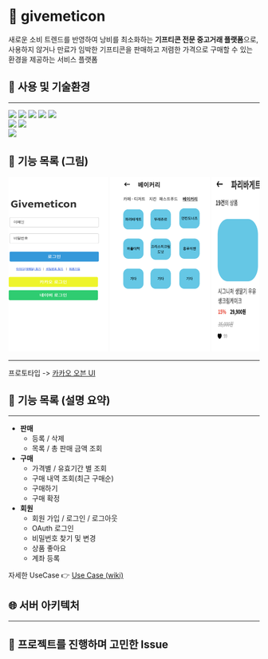 # 🎁 givemeticon

새로운 소비 트렌드를 반영하여 낭비를 최소화하는 **기프티콘 전문 중고거래 플랫폼**으로, 사용하지 않거나 만료가 임박한 기프티콘을 판매하고 저렴한 가격으로 구매할 수 있는 환경을 제공하는 서비스 플랫폼

## 🔧 사용 및 기술환경

---
<div>
    <img src="https://img.shields.io/badge/Java17-red?style=for-the-badge&logo=Java&logoColor=white"/> 
    <img src="https://img.shields.io/badge/spring boot-brightgreen?style=for-the-badge&logo=spring boot&logoColor=white"/>
    <img src="https://img.shields.io/badge/MyBatis-000000?style=for-the-badge&logo=MyBatis&logoColor=white">
    <img src="https://img.shields.io/badge/amazon_rds-%23%23527FFF?style=for-the-badge&logo=amazon_rds&logoColor=white"/>
    <img src="https://img.shields.io/badge/Redis-DC382D?style=for-the-badge&logo=Redis&logoColor=white"/>
<br/>
    <img src="https://img.shields.io/badge/docker-2496ED?style=for-the-badge&logo=docker&logoColor=white"/>
    <img src="https://img.shields.io/badge/amazon_ec2-%23FF9900?style=for-the-badge&logo=amazone_ec2&logoColor=white"/>
<br/>
    <img src="https://img.shields.io/badge/github_actions-%232088FF?style=for-the-badge&logo=github%20actions&logoColor=white"/>
</div>

## 📖 기능 목록 (그림)

<div style="overflow-x: auto; white-space: nowrap">
    <img src="assets/로그인.png" width="200" height="350" alt="로그인">
    <img src="assets/브랜드선택.png" width="200" height="350"alt="브랜드 선택">
    <img src="assets/아이템선택.png" width="200" height="350" alt="아이템 선택">
    <img src="assets/구매하기.png" width="200" height="350" alt="구매 하기">
    <img src="assets/구매확정.png" width="200" height="350" alt="구매 확정">
    <img src="assets/내구매함.png" width="200" height="350" alt="내 구매함">
    <img src="assets/판매기능.png" width="200" height="350" alt="판매 기능">
    <img src="assets/판매내역.png" width="200" height="350" alt="판매 내역">
    <img src="assets/내구매함.png" width="200" height="350" alt="내 구매">
</div>

---

프로토타입 -> [카카오 오븐 UI](https://ovenapp.io/view/N8q3JurAx3UZZR5DhCzkDvlEsCRUQnJZ/cFTi7)

## 📖 기능 목록 (설명 요약)

---

* **판매**
    * 등록 / 삭제
    * 목록 / 총 판매 금액 조회
* **구매**
    * 가격별 / 유효기간 별 조회
    * 구매 내역 조회(최근 구매순)
    * 구매하기
    * 구매 확정
* **회원**
    * 회원 가입 / 로그인 / 로그아웃
    * OAuth 로그인
    * 비밀번호 찾기 및 변경
    * 상품 좋아요
    * 계좌 등록

자세한 UseCase 👉 [Use Case (wiki)](https://github.com/f-lab-edu/givemeticon/wiki/Usecase)

## 🌐 서버 아키텍처

---

## 🤔 프로젝트를 진행하며 고민한 Issue
